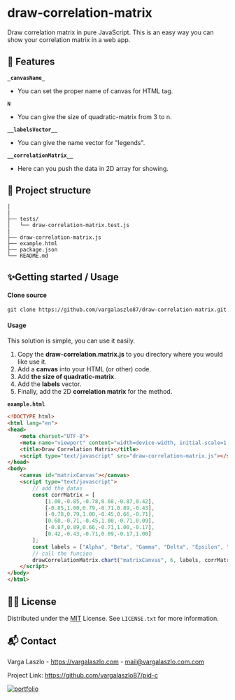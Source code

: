 # draw-correlation-matrix

Draw correlation matrix in pure JavaScript. This is an easy way you can show your correlation matrix in a web app.

## 🚀 Features

**`_canvasName_`**
- You can set the proper name of canvas for HTML tag.

**`N`** 
- You can give the size of quadratic-matrix from 3 to n.

**`__labelsVector__`**
- You can give the name vector for "legends".

**`__correlationMatrix__`**
- Here can you push the data in 2D array for showing.

## 🧱 Project structure

```properties
│
|
├── tests/
│   └── draw-correlation-matrix.test.js
|
├── draw-correlation-matrix.js
├── example.html
├── package.json
└── README.md
```

## ✨Getting started / Usage

#### Clone source

```
git clone https://github.com/vargalaszlo87/draw-correlation-matrix.git
```

#### Usage

This solution is simple, you can use it easily.

1. Copy the **draw-correlation.matrix.js** to you directory where you would like use it.
2. Add a **canvas** into your HTML (or other) code.
3. Add **the size of quadratic-matrix**.
4. Add the **labels** vector.
5. Finally, add the 2D **correlation matrix** for the method.

**`example.html`**

```html
<!DOCTYPE html>
<html lang="en">
<head>
    <meta charset="UTF-8">
    <meta name="viewport" content="width=device-width, initial-scale=1.0">
    <title>Draw Correlation Matrix</title>
    <script type="text/javascript" src="draw-correlation-matrix.js"></script>
</head>
<body>
    <canvas id="matrixCanvas"></canvas>
    <script type="text/javascript">
        // add the datas
        const corrMatrix = [
            [1.00,-0.85,-0.78,0.68,-0.87,0.42],
            [-0.85,1.00,0.79,-0.71,0.89,-0.43],
            [-0.78,0.79,1.00,-0.45,0.66,-0.71],
            [0.68,-0.71,-0.45,1.00,-0.71,0.09],
            [-0.87,0.89,0.66,-0.71,1.00,-0.17],
            [0.42,-0.43,-0.71,0.09,-0.17,1.00]
        ];
        const labels = ["Alpha", "Beta", "Gamma", "Delta", "Epsilon", "Zeta"];
        // call the funcion
        drawCorrelationMatrix.chart("matrixCanvas", 6, labels, corrMatrix);
    </script>
</body>
</html>
```


## 👨‍⚖️ License

Distributed under the [MIT](https://choosealicense.com/licenses/mit/) License. See `LICENSE.txt` for more information.


## 📬 Contact

Varga Laszlo - https://vargalaszlo.com - mail@vargalaszlo.com.com

Project Link: https://github.com/vargalaszlo87/pid-c

[![portfolio](https://img.shields.io/badge/my_portfolio-000?style=for-the-badge&logo=ko-fi&logoColor=white)](http://vargalaszlo.com)



